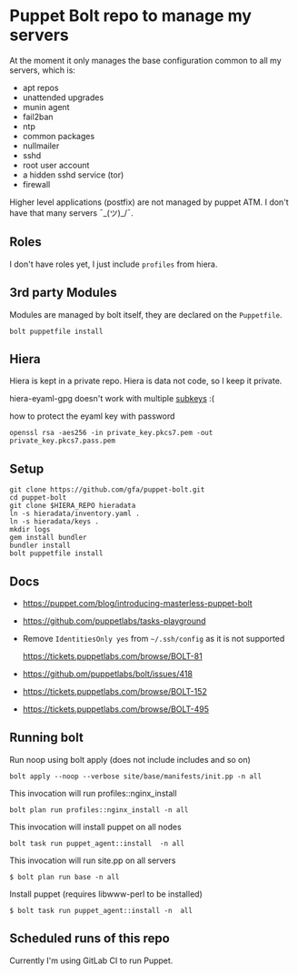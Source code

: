 Puppet Bolt repo to manage my servers
=====================================

At the moment it only manages the base configuration common to
all my servers, which is:

- apt repos
- unattended upgrades
- munin agent
- fail2ban
- ntp
- common packages
- nullmailer
- sshd
- root user account
- a hidden sshd service (tor)
- firewall

Higher level applications (postfix) are not managed by puppet ATM.
I don't have that many servers ¯\_(ツ)_/¯.

Roles
-----

I don't have roles yet, I just include `profiles` from hiera.


3rd party Modules
-----------------

Modules are managed by bolt itself, they are declared on the `Puppetfile`.

```shell
bolt puppetfile install
```

Hiera
-----

Hiera is kept in a private repo. Hiera is data not code, so I keep it private.

hiera-eyaml-gpg doesn't work with multiple [subkeys](https://github.com/voxpupuli/hiera-eyaml-gpg/issues/6) :(

how to protect the eyaml key with password

```shell
openssl rsa -aes256 -in private_key.pkcs7.pem -out private_key.pkcs7.pass.pem
```

Setup
-----

```shell
git clone https://github.com/gfa/puppet-bolt.git
cd puppet-bolt
git clone $HIERA_REPO hieradata
ln -s hieradata/inventory.yaml .
ln -s hieradata/keys .
mkdir logs
gem install bundler
bundler install
bolt puppetfile install
```


Docs
-----

- https://puppet.com/blog/introducing-masterless-puppet-bolt
- https://github.com/puppetlabs/tasks-playground
- Remove `IdentitiesOnly yes` from `~/.ssh/config` as it is not supported

  https://tickets.puppetlabs.com/browse/BOLT-81
- https://github.om/puppetlabs/bolt/issues/418
- https://tickets.puppetlabs.com/browse/BOLT-152
- https://tickets.puppetlabs.com/browse/BOLT-495


Running bolt
------------

Run noop using bolt apply (does not include includes and so on)

```shell
bolt apply --noop --verbose site/base/manifests/init.pp -n all
```

This invocation will run profiles::nginx_install

```shell
bolt plan run profiles::nginx_install -n all
```
This invocation will install puppet on all nodes

```shell
bolt task run puppet_agent::install  -n all
```

This invocation will run site.pp on all servers

```shell
$ bolt plan run base -n all
```

Install puppet (requires libwww-perl to be installed)

```shell
$ bolt task run puppet_agent::install -n  all
```

Scheduled runs of this repo
---------------------------

Currently I'm using GitLab CI to run Puppet.
